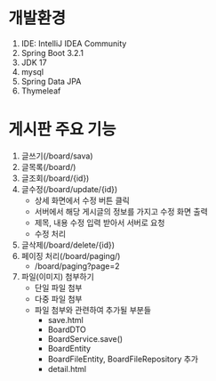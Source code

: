 # 개발환경
1. IDE: IntelliJ IDEA Community
2. Spring Boot 3.2.1
3. JDK 17
4. mysql
5. Spring Data JPA
6. Thymeleaf

# 게시판 주요 기능
1. 글쓰기(/board/sava)
2. 글목록(/board/)
3. 글조회(/board/{id})
4. 글수정(/board/update/{id})
   - 상세 화면에서 수정 버튼 클릭
   - 서버에서 해당 게시글의 정보를 가지고 수정 화면 출력
   - 제목, 내용 수정 입력 받아서 서버로 요청
   - 수정 처리
5. 글삭제(/board/delete/{id})
6. 페이징 처리(/board/paging/)
   - /board/paging?page=2
7. 파일(이미지) 첨부하기
    - 단일 파일 첨부
    - 다중 파일 첨부
    - 파일 첨부와 관련하여 추가될 부분들
      - save.html
      - BoardDTO
      - BoardService.save()
      - BoardEntity
      - BoardFileEntity, BoardFileRepository 추가
      - detail.html